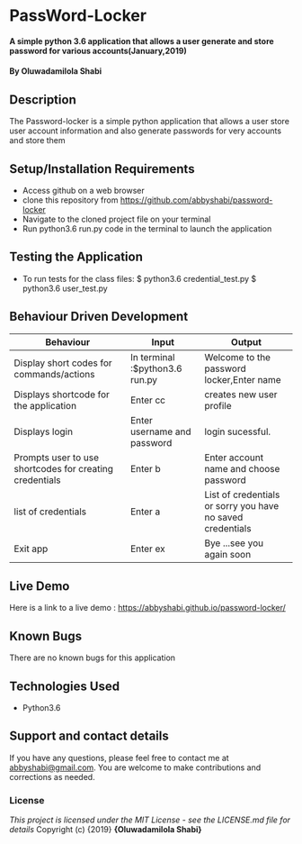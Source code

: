 # PassWord-Locker
#### A simple python 3.6 application that allows a user generate and store password for various accounts(January,2019)
#### By **Oluwadamilola Shabi**
## Description
The Password-locker is a simple python application that allows a user store user account information and also generate passwords for very accounts and store them
## Setup/Installation Requirements
* Access github on a web browser
* clone this repository  from https://github.com/abbyshabi/password-locker
* Navigate to the cloned project file on your terminal
* Run python3.6 run.py code in the terminal to launch the application
## Testing the Application
* To run tests for the class files:
   $ python3.6 credential_test.py
   $ python3.6 user_test.py
## Behaviour Driven Development
|Behaviour| Input | Output|
|---------|-------|-------|
|Display short codes for commands/actions| In terminal :$python3.6 run.py | Welcome to the password locker,Enter name
|Displays shortcode for the application| Enter cc | creates new user profile
|Displays login| Enter username and password | login sucessful.
|Prompts user to use shortcodes for creating credentials| Enter b | Enter account name and choose password
|list of credentials | Enter a | List of credentials or sorry you have no saved credentials
|Exit app| Enter ex | Bye ...see you again soon

## Live Demo
 Here is a link to a live demo : https://abbyshabi.github.io/password-locker/
## Known Bugs
There are no known bugs for this application
## Technologies Used
* Python3.6

## Support and contact details
If you have any questions, please feel free to contact me at abbyshabi@gmail.com. You are welcome to make contributions and corrections as needed.
### License
*This project is licensed under the MIT License - see the LICENSE.md file for details*
Copyright (c) {2019} **{Oluwadamilola Shabi}**
